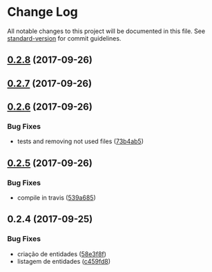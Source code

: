 # Change Log

All notable changes to this project will be documented in this file. See [standard-version](https://github.com/conventional-changelog/standard-version) for commit guidelines.

<a name="0.2.8"></a>
## [0.2.8](https://github.com/rhases/rhases-nodejs-commons/compare/v0.2.6...v0.2.8) (2017-09-26)



<a name="0.2.7"></a>
## [0.2.7](https://github.com/rhases/rhases-nodejs-commons/compare/v0.2.4...v0.2.7) (2017-09-26)



<a name="0.2.6"></a>
## [0.2.6](https://github.com/rhases/rhases-nodejs-commons/compare/v0.2.5...v0.2.6) (2017-09-26)


### Bug Fixes

* tests and removing not used files ([73b4ab5](https://github.com/rhases/rhases-nodejs-commons/commit/73b4ab5))



<a name="0.2.5"></a>
## [0.2.5](https://github.com/rhases/rhases-nodejs-commons/compare/v0.2.4...v0.2.5) (2017-09-26)


### Bug Fixes

* compile in travis ([539a685](https://github.com/rhases/rhases-nodejs-commons/commit/539a685))



<a name="0.2.4"></a>
## 0.2.4 (2017-09-25)


### Bug Fixes

* criação de entidades ([58e3f8f](https://github.com/rhases/rhases-nodejs-commons/commit/58e3f8f))
* listagem de entidades ([c459fd8](https://github.com/rhases/rhases-nodejs-commons/commit/c459fd8))
